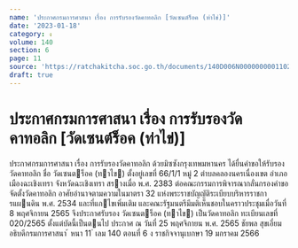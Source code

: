 ```yaml
---
name: 'ประกาศกรมการศาสนา เรื่อง การรับรองวัดคาทอลิก [วัดเซนต์ร็อค (ท่าไข่)]'
date: '2023-01-18'
category: ง
volume: 140
section: 6
page: 11
source: 'https://ratchakitcha.soc.go.th/documents/140D006N0000000001102.pdf'
draft: true
---
```


# ประกาศกรมการศาสนา เรื่อง การรับรองวัดคาทอลิก [วัดเซนต์ร็อค (ท่าไข่)]

ประกาศกรมการศาสนา เรื่อง การรับรองวัดคาทอลิก ด้วยมิซซังกรุงเทพมหานคร ได้ยื่นคําขอให้รับรองวัดคาทอลิก ชื่อ วัดเซนตร็อค (ทาไข) ตั้งอยู่เลขที่ 66/1/1 หมู่ 2 ตําบลคลองนครเนื่องเขต อําเภอเมืองฉะเชิงเทรา จังหวัดฉะเชิงเทรา สรางเมื่อ พ.ศ. 2383 ต่อคณะกรรมการพิจารณากลั่นกรองคําขอจัดตั้งวัดคาทอลิก อาศัยอํานาจตามความในมาตรา 32 แห่งพระราชบัญญัติระเบียบบริหารราชการแผนดิน พ.ศ. 2534 และที่แกไขเพิ่มเติม และคณะรัฐมนตรีมีมติเห็นชอบในคราวประชุมเมื่อวันที่ 8 พฤศจิกายน 2565 จึงประกาศรับรอง วัดเซนตร็อค (ทาไข) เป็นวัดคาทอลิก ทะเบียนเลขที่ 020/2565 ตั้งแต่บัดนี้เป็นตนไป ประกาศ ณ วันที่ 25 พฤศจิกายน พ.ศ. 2565 ชัยพล สุขเอี่ยม อธิบดีกรมการศาสนา ้ หนา 11 ่ เลม 140 ตอนที่ 6 ง ราชกิจจานุเบกษา 19 มกราคม 2566
